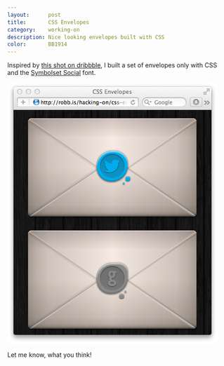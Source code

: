 ```yaml
---
layout:      post
title:       CSS Envelopes
category:    working-on
description: Nice looking envelopes built with CSS
color:       BB1914
---
```


Inspired by [this shot on dribbble][dribbble], I built a set of envelopes only
with CSS and the [Symbolset Social][ss-social] font.

<a href="/hacking-on/css-envelopes">
  <img src="/img/css-envelopes.png">
</a>

Let me know, what you think!

[dribbble]:  http://dribbble.com/shots/473676--2-Dribbble-Invites-Available
[ss-social]: http://symbolset.com/#social
